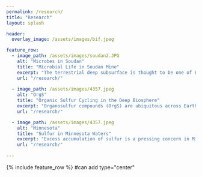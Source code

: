 ```yaml
---
permalink: /research/
title: "Research"
layout: splash

header:
  overlay_image: /assets/images/bif.jpeg

feature_row:
  - image_path: /assets/images/soudan2.JPG
    alt: "Microbes in Soudan"
    title: "Microbial Life in Soudan Mine"
    excerpt: "The terrestrial deep subsurface is thought to be one of Earth's largest ecosystems, holding an estimated 15% of global biomass, but getting access to these environments can be difficult. Soudan Mine Underground State Park, MN offers a unique window into the subterranean world, allowing us to travel 715 m below the Earth's surface and study microorganisms living in a 2.7 billion year old banded iron formation. Using metagenomic sequencing and bioinformatics, we characterize the taxonomic and metabolic diversity of the microbial community at this site to understand the role that deep subsurface microbes play in regulating globally important Earth system processes. Pairing these techniques with geochemical analyses gives us a more comprehensive understanding of biogeochemical cycling in these systems, and informs our understanding of how the Earth and life have co-evolved."
    url: "/research/"
    
  - image_path: /assets/images/4357.jpeg
    alt: "OrgS"
    title: "Organic Sulfur Cycling in the Deep Biosphere"
    excerpt: "Organosulfur compounds (OrgS) are ubiquitous across Earth's surface and play important roles in marine and freshwater systems, but they have received little attention in subsurface environments. Through metagenomic investigations of microbial communities at Soudan Mine and across Earth's deep continental subsurface, we are finding that OrgS cycling may be just as critical in the deep biosphere. Pathways for production and breakdown of OrgS compounds are widespread, provide an important control on the overall sulfur flux of these systems, and may be central to fueling the microbial deep biosphere." 
    url: "/research/"

  - image_path: /assets/images/4357.jpeg
    alt: "Minnesota"
    title: "Sulfur in Minnesota Waters"
    excerpt: "Excess accumulation of sulfur is a pressing concern in Minnesota where mining and other industrial activities have produced areas with very high sulfur concentrations in surface waters. This can inhibit the growth of wild rice, a plant which is both culturally and ecologically important. To inform bioremediation strategies aimed to treat this water, I am using metagenomic analyses of S-contaminated water across Minnesota to consider how organosulfur might impact overall sulfur accumulation and control the availability of inorganic sulfur being remediated in these systems. This work is being funded by a Graduate Assistantship through the University of Minnesota Informatics Institute and Minnesota's Discovery, Research, and Innovation Economy." 
    url: "/research/"
    
---
```



{% include feature_row %}  #can add type="center"

<figure style="width: 350px" class="align-left">
  <img src="{{ site.url }}{{ site.baseurl }}/assets/images/soudan2.JPG" alt="">
</figure> 
